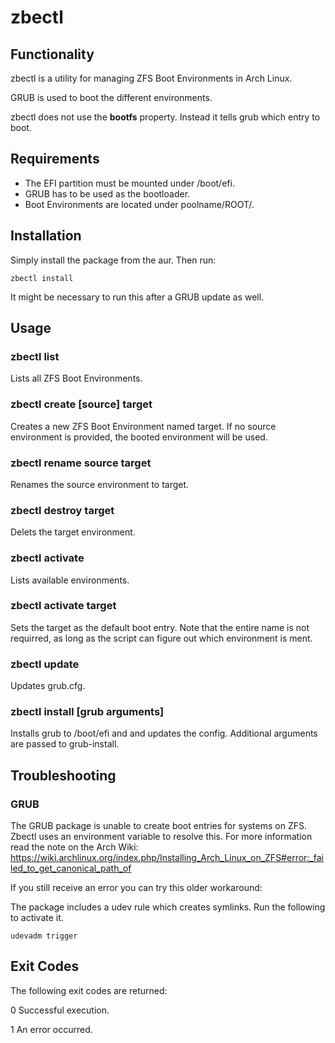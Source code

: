 # zbectl

## Functionality
zbectl is a utility for managing ZFS Boot Environments in Arch Linux.

GRUB is used to boot the different environments.

zbectl does not use the __bootfs__ property. Instead it tells grub which entry to boot.

## Requirements
* The EFI partition must be mounted under /boot/efi.
* GRUB has to be used as the bootloader.
* Boot Environments are located under poolname/ROOT/.

## Installation
Simply install the package from the aur.
Then run: 

    zbectl install

It might be necessary to run this after a GRUB update as well.

## Usage
### zbectl list
Lists all ZFS Boot Environments.

### zbectl create [source] target
Creates a new ZFS Boot Environment named target. If no source environment is provided, the booted environment will be used.

### zbectl rename source target
Renames the source environment to target.

### zbectl destroy target
Delets the target environment.

### zbectl activate
Lists available environments.

### zbectl activate target
Sets the target as the default boot entry. Note that the entire name is not requirred, as long as the script can figure out which environment is ment.

### zbectl update
Updates grub.cfg.

### zbectl install [grub arguments]
Installs grub to /boot/efi and and updates the config. Additional arguments are passed to grub-install.

## Troubleshooting
### GRUB
The GRUB package is unable to create boot entries for systems on ZFS. Zbectl uses an environment variable to resolve this.
For more information read the note on the Arch Wiki:
<https://wiki.archlinux.org/index.php/Installing_Arch_Linux_on_ZFS#error:_failed_to_get_canonical_path_of>

If you still receive an error you can try this older workaround:

The package includes a udev rule which creates symlinks. Run the following to activate it.

    udevadm trigger

## Exit Codes
The following exit codes are returned:

0      Successful execution.

1      An error occurred.
